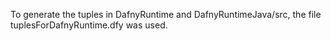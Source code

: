 To generate the tuples in DafnyRuntime and DafnyRuntimeJava/src, the file tuplesForDafnyRuntime.dfy was used. 